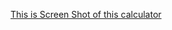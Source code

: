 [This is Screen Shot of this calculator](https://github.com/shuhkaran21/Calculator/blob/main/Screenshot%202024-07-19%20112924.png)

